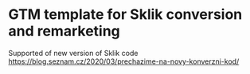 # GTM template for Sklik conversion and remarketing

Supported of new version of Sklik code
https://blog.seznam.cz/2020/03/prechazime-na-novy-konverzni-kod/
